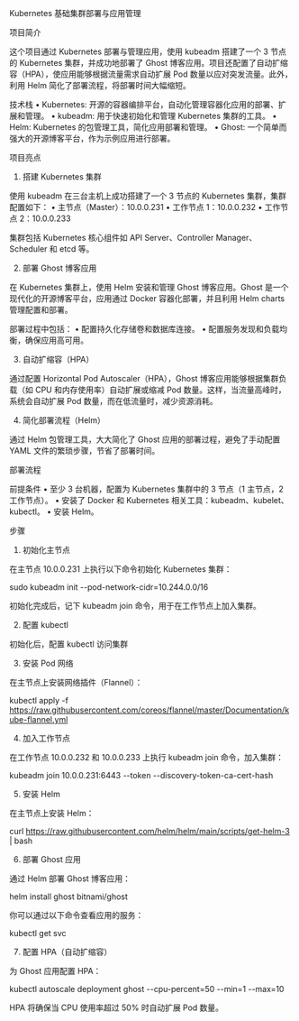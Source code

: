 Kubernetes 基础集群部署与应用管理

项目简介

这个项目通过 Kubernetes 部署与管理应用，使用 kubeadm 搭建了一个 3 节点的 Kubernetes 集群，并成功地部署了 Ghost 博客应用。项目还配置了自动扩缩容（HPA），使应用能够根据流量需求自动扩展 Pod 数量以应对突发流量。此外，利用 Helm 简化了部署流程，将部署时间大幅缩短。

技术栈
	•	Kubernetes: 开源的容器编排平台，自动化管理容器化应用的部署、扩展和管理。
	•	kubeadm: 用于快速初始化和管理 Kubernetes 集群的工具。
	•	Helm: Kubernetes 的包管理工具，简化应用部署和管理。
	•	Ghost: 一个简单而强大的开源博客平台，作为示例应用进行部署。

项目亮点

1. 搭建 Kubernetes 集群

使用 kubeadm 在三台主机上成功搭建了一个 3 节点的 Kubernetes 集群，集群配置如下：
	•	主节点（Master）：10.0.0.231
	•	工作节点 1：10.0.0.232
	•	工作节点 2：10.0.0.233

集群包括 Kubernetes 核心组件如 API Server、Controller Manager、Scheduler 和 etcd 等。

2. 部署 Ghost 博客应用

在 Kubernetes 集群上，使用 Helm 安装和管理 Ghost 博客应用。Ghost 是一个现代化的开源博客平台，应用通过 Docker 容器化部署，并且利用 Helm charts 管理配置和部署。

部署过程中包括：
	•	配置持久化存储卷和数据库连接。
	•	配置服务发现和负载均衡，确保应用高可用。

3. 自动扩缩容（HPA）

通过配置 Horizontal Pod Autoscaler（HPA），Ghost 博客应用能够根据集群负载（如 CPU 和内存使用率）自动扩展或缩减 Pod 数量。这样，当流量高峰时，系统会自动扩展 Pod 数量，而在低流量时，减少资源消耗。

4. 简化部署流程（Helm）

通过 Helm 包管理工具，大大简化了 Ghost 应用的部署过程，避免了手动配置 YAML 文件的繁琐步骤，节省了部署时间。

部署流程

前提条件
	•	至少 3 台机器，配置为 Kubernetes 集群中的 3 节点（1 主节点，2 工作节点）。
	•	安装了 Docker 和 Kubernetes 相关工具：kubeadm、kubelet、kubectl。
	•	安装 Helm。

步骤

1. 初始化主节点

在主节点 10.0.0.231 上执行以下命令初始化 Kubernetes 集群：

sudo kubeadm init --pod-network-cidr=10.244.0.0/16

初始化完成后，记下 kubeadm join 命令，用于在工作节点上加入集群。

2. 配置 kubectl

初始化后，配置 kubectl 访问集群


3. 安装 Pod 网络

在主节点上安装网络插件（Flannel）：

kubectl apply -f https://raw.githubusercontent.com/coreos/flannel/master/Documentation/kube-flannel.yml

4. 加入工作节点

在工作节点 10.0.0.232 和 10.0.0.233 上执行 kubeadm join 命令，加入集群：

kubeadm join 10.0.0.231:6443 --token <token> --discovery-token-ca-cert-hash <hash>

5. 安装 Helm

在主节点上安装 Helm：

curl https://raw.githubusercontent.com/helm/helm/main/scripts/get-helm-3 | bash

6. 部署 Ghost 应用

通过 Helm 部署 Ghost 博客应用：

helm install ghost bitnami/ghost

你可以通过以下命令查看应用的服务：

kubectl get svc

7. 配置 HPA（自动扩缩容）

为 Ghost 应用配置 HPA：

kubectl autoscale deployment ghost --cpu-percent=50 --min=1 --max=10

HPA 将确保当 CPU 使用率超过 50% 时自动扩展 Pod 数量。

